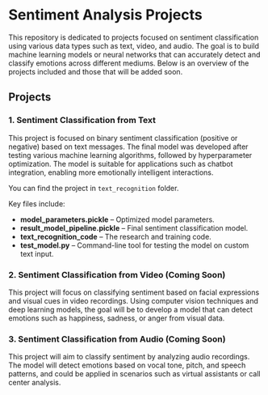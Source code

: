 # Sentiment Analysis Projects

This repository is dedicated to projects focused on sentiment classification using various data types such as text, video, and audio. The goal is to build machine learning models or neural networks that can accurately detect and classify emotions across different mediums. Below is an overview of the projects included and those that will be added soon.

## Projects

### 1. Sentiment Classification from Text
This project is focused on binary sentiment classification (positive or negative) based on text messages. The final model was developed after testing various machine learning algorithms, followed by hyperparameter optimization. The model is suitable for applications such as chatbot integration, enabling more emotionally intelligent interactions.

You can find the project in `text_recognition` folder.

Key files include:
- **model_parameters.pickle** – Optimized model parameters.
- **result_model_pipeline.pickle** – Final sentiment classification model.
- **text_recognition_code** – The research and training code.
- **test_model.py** – Command-line tool for testing the model on custom text input.

### 2. Sentiment Classification from Video (Coming Soon)
This project will focus on classifying sentiment based on facial expressions and visual cues in video recordings. Using computer vision techniques and deep learning models, the goal will be to develop a model that can detect emotions such as happiness, sadness, or anger from visual data.

### 3. Sentiment Classification from Audio (Coming Soon)
This project will aim to classify sentiment by analyzing audio recordings. The model will detect emotions based on vocal tone, pitch, and speech patterns, and could be applied in scenarios such as virtual assistants or call center analysis.
